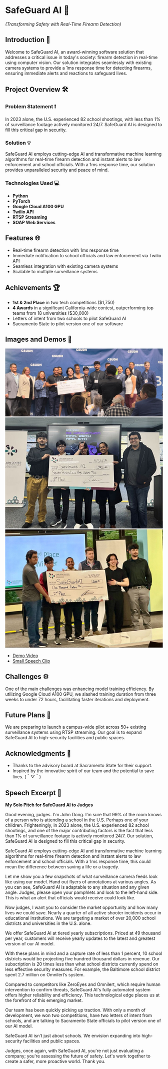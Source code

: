 # SafeGuard AI 🚀
_(Transforming Safety with Real-Time Firearm Detection)_

## Introduction 🌟
Welcome to SafeGuard AI, an award-winning software solution that addresses a critical issue in today's society: firearm detection in real-time using computer vision. Our solution integrates seamlessly with existing camera systems to provide a 1ms response time for detecting firearms, ensuring immediate alerts and reactions to safeguard lives. 

## Project Overview 🛠️
### Problem Statement ❗
In 2023 alone, the U.S. experienced 82 school shootings, with less than 1% of surveillance footage actively monitored 24/7. SafeGuard AI is designed to fill this critical gap in security.

### Solution 💡
SafeGuard AI employs cutting-edge AI and transformative machine learning algorithms for real-time firearm detection and instant alerts to law enforcement and school officials. With a 1ms response time, our solution provides unparalleled security and peace of mind.

### Technologies Used 💻
- **Python**
- **PyTorch**
- **Google Cloud A100 GPU**
- **Twilio API**
- **RTSP Streaming**
- **SOAP Web Services**

## Features 🌐
- Real-time firearm detection with 1ms response time
- Immediate notification to school officials and law enforcement via Twilio API
- Seamless integration with existing camera systems
- Scalable to multiple surveillance systems

## Achievements 🏆
- **1st & 2nd Place** in two tech competitions ($1,750)
- **4 Awards** in a significant California-wide contest, outperforming top teams from 18 universities ($30,000)
- Letters of intent from two schools to pilot SafeGuard AI
- Sacramento State to pilot version one of our software

## Images and Demos 📸
![California Wide Competition Award](https://github.com/JSDWRLD/SafeGuard-AI/blob/main/California%20Wide%20Competition%20Winning.jpg)
![1st Hackathon Winning Award](https://github.com/JSDWRLD/SafeGuard-AI/blob/main/1st%20Place%20Hackathon%20Win.jpg)
![2nd Competition Award](https://github.com/JSDWRLD/SafeGuard-AI/blob/main/2nd%20Competition.jpg)
- [Demo Video](https://streamable.com/o5kjw6)
- [Small Speech Clip](https://www.linkedin.com/posts/jsdwrld_on-march-29th-i-rallied-a-team-of-brilliant-activity-7193428879351447552-AL7x?utm_source=share&utm_medium=member_desktop)

## Challenges ⚙️
One of the main challenges was enhancing model training efficiency. By utilizing Google Cloud A100 GPU, we slashed training duration from three weeks to under 72 hours, facilitating faster iterations and deployment. 

## Future Plans 🚀
We are preparing to launch a campus-wide pilot across 50+ existing surveillance systems using RTSP streaming. Our goal is to expand SafeGuard AI to high-security facilities and public spaces.

## Acknowledgments 🙏
- Thanks to the advisory board at Sacramento State for their support.
- Inspired by the innovative spirit of our team and the potential to save lives. (＾▽＾)

## Speech Excerpt 🎤
**My Solo Pitch for SafeGuard AI to Judges**

Good evening, judges. I'm John Dong. I’m sure that 99% of the room knows of a person who is attending a school in the U.S. Perhaps one of your children. Frighteningly, in 2023 alone, the U.S. experienced 82 school shootings, and one of the major contributing factors is the fact that less than 1% of surveillance footage is actively monitored 24/7. Our solution, SafeGuard AI is designed to fill this critical gap in security.

SafeGuard AI employs cutting-edge AI and transformative machine learning algorithms for real-time firearm detection and instant alerts to law enforcement and school officials. With a 1ms response time, this could mean the difference between saving a life or a tragedy.

Let me show you a few snapshots of what surveillance camera feeds look like using our model. Hand out flyers of annotations at various angles. As you can see, SafeGuard AI is adaptable to any situation and any given angle. Judges, please open your pamphlets and look to the left-hand side. This is what an alert that officials would receive could look like.

Now judges, I want you to consider the market opportunity and how many lives we could save. Nearly a quarter of all active shooter incidents occur in educational institutions. We are targeting a market of over 20,000 school districts and universities in the U.S. alone.

We offer SafeGuard AI at tiered yearly subscriptions. Priced at 49 thousand per year, customers will receive yearly updates to the latest and greatest version of our AI model.

With these plans in mind and a capture rate of less than 1 percent, 10 school districts would be projecting five hundred thousand dollars in revenue. Our subscription is 20 times less than what school districts currently spend on less effective security measures. For example, the Baltimore school district spent 2.7 million on Omnilert’s system.

Compared to competitors like ZeroEyes and Omnilert, which require human intervention to confirm threats, SafeGuard AI's fully automated system offers higher reliability and efficiency. This technological edge places us at the forefront of this emerging market.

Our team has been quickly picking up traction. With only a month of development, we won two competitions, have two letters of intent from schools, and are talking to Sacramento State officials to pilot version one of our AI model.

SafeGuard AI isn’t just about schools. We envision expanding into high-security facilities and public spaces.

Judges, once again, with SafeGuard AI, you're not just evaluating a company; you're assessing the future of safety. Let's work together to create a safer, more proactive world. Thank you.
